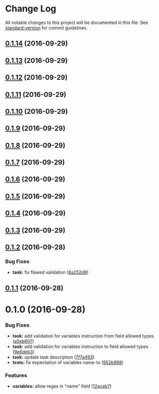 # Change Log

All notable changes to this project will be documented in this file. See [standard-version](https://github.com/conventional-changelog/standard-version) for commit guidelines.

<a name="0.1.14"></a>
## [0.1.14](https://github.com/eliranmal/grunt-sass-replace/compare/v0.1.13...v0.1.14) (2016-09-29)



<a name="0.1.13"></a>
## [0.1.13](https://github.com/eliranmal/grunt-sass-replace/compare/v0.1.12...v0.1.13) (2016-09-29)



<a name="0.1.12"></a>
## [0.1.12](https://github.com/eliranmal/grunt-sass-replace/compare/v0.1.11...v0.1.12) (2016-09-29)



<a name="0.1.11"></a>
## [0.1.11](https://github.com/eliranmal/grunt-sass-replace/compare/v0.1.10...v0.1.11) (2016-09-29)



<a name="0.1.10"></a>
## [0.1.10](https://github.com/eliranmal/grunt-sass-replace/compare/v0.1.9...v0.1.10) (2016-09-29)



<a name="0.1.9"></a>
## [0.1.9](https://github.com/eliranmal/grunt-sass-replace/compare/v0.1.8...v0.1.9) (2016-09-29)



<a name="0.1.8"></a>
## [0.1.8](https://github.com/eliranmal/grunt-sass-replace/compare/v0.1.7...v0.1.8) (2016-09-29)



<a name="0.1.7"></a>
## [0.1.7](https://github.com/eliranmal/grunt-sass-replace/compare/v0.1.6...v0.1.7) (2016-09-29)



<a name="0.1.6"></a>
## [0.1.6](https://github.com/eliranmal/grunt-sass-replace/compare/v0.1.5...v0.1.6) (2016-09-29)



<a name="0.1.5"></a>
## [0.1.5](https://github.com/eliranmal/grunt-sass-replace/compare/v0.1.4...v0.1.5) (2016-09-29)



<a name="0.1.4"></a>
## [0.1.4](https://github.com/eliranmal/grunt-sass-replace/compare/v0.1.3...v0.1.4) (2016-09-29)



<a name="0.1.3"></a>
## [0.1.3](https://github.com/eliranmal/grunt-sass-replace/compare/v0.1.2...v0.1.3) (2016-09-29)



<a name="0.1.2"></a>
## [0.1.2](https://github.com/eliranmal/grunt-sass-replace/compare/v0.1.1...v0.1.2) (2016-09-28)


### Bug Fixes

* **task:** fix flawed validation ([6a252d8](https://github.com/eliranmal/grunt-sass-replace/commit/6a252d8))



<a name="0.1.1"></a>
## [0.1.1](https://github.com/eliranmal/grunt-sass-replace/compare/v0.1.0...v0.1.1) (2016-09-28)



<a name="0.1.0"></a>
# 0.1.0 (2016-09-28)


### Bug Fixes

* **task:** add validation for variables instruction from field allowed types ([a5eb607](https://github.com/eliranmal/grunt-sass-replace/commit/a5eb607))
* **task:** add validation for variables instruction to field allowed types ([9e6deb3](https://github.com/eliranmal/grunt-sass-replace/commit/9e6deb3))
* **task:** update task description ([7f7a493](https://github.com/eliranmal/grunt-sass-replace/commit/7f7a493))
* **tests:** fix expectation of variables name-to ([952b988](https://github.com/eliranmal/grunt-sass-replace/commit/952b988))


### Features

* **variables:** allow regex in "name" field ([12acab7](https://github.com/eliranmal/grunt-sass-replace/commit/12acab7))
